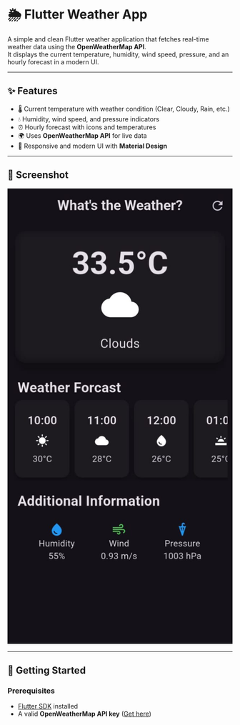 # 🌦️ Flutter Weather App

A simple and clean Flutter weather application that fetches real-time weather data using the **OpenWeatherMap API**.  
It displays the current temperature, humidity, wind speed, pressure, and an hourly forecast in a modern UI.

---

## ✨ Features
- 🌡️ Current temperature with weather condition (Clear, Cloudy, Rain, etc.)
- 💧 Humidity, wind speed, and pressure indicators
- ⏰ Hourly forecast with icons and temperatures
- 🌍 Uses **OpenWeatherMap API** for live data
- 📱 Responsive and modern UI with **Material Design**

---

## 📸 Screenshot

![App Screenshot](screenshots/weather_app.jpeg)

---

## 🚀 Getting Started

### Prerequisites
- [Flutter SDK](https://docs.flutter.dev/get-started/install) installed
- A valid **OpenWeatherMap API key** ([Get here](https://openweathermap.org/api))
